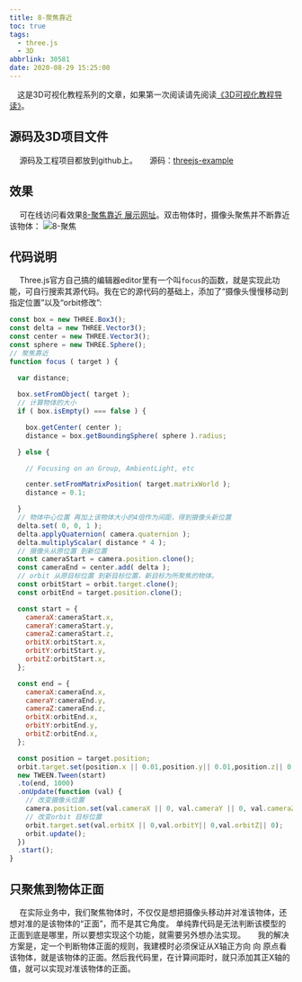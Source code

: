 ```yaml
---
title: 8-聚焦靠近
toc: true
tags:
  - three.js
  - 3D
abbrlink: 30581
date: 2020-08-29 15:25:00
---
```

&emsp;这是3D可视化教程系列的文章，如果第一次阅读请先阅读[《3D可视化教程导读》](/posts/30679)。

## 源码及3D项目文件
&emsp; 源码及工程项目都放到github上。
&emsp; 源码：[threejs-example](https://github.com/alwxkxk/threejs-example)


## 效果
&emsp; 可在线访问看效果[8-聚焦靠近 展示网址](http://3d.scaugreen.cn/8-focus.html)。双击物体时，摄像头聚焦并不断靠近该物体：
![8-聚焦](/blog_images/3d/8-聚焦.gif)

## 代码说明
&emsp; Three.js官方自己搞的编辑器editor里有一个叫`focus`的函数，就是实现此功能，可自行搜索其源代码。我在它的源代码的基础上，添加了“摄像头慢慢移动到指定位置”以及“orbit修改”:

```js
const box = new THREE.Box3();
const delta = new THREE.Vector3();
const center = new THREE.Vector3();
const sphere = new THREE.Sphere();
// 聚焦靠近
function focus ( target ) {
  
  var distance;

  box.setFromObject( target );
  // 计算物体的大小
  if ( box.isEmpty() === false ) {

    box.getCenter( center );
    distance = box.getBoundingSphere( sphere ).radius;

  } else {

    // Focusing on an Group, AmbientLight, etc

    center.setFromMatrixPosition( target.matrixWorld );
    distance = 0.1;

  }
  // 物体中心位置 再加上该物体大小的4倍作为间距，得到摄像头新位置
  delta.set( 0, 0, 1 );
  delta.applyQuaternion( camera.quaternion );
  delta.multiplyScalar( distance * 4 );
  // 摄像头从原位置 到新位置
  const cameraStart = camera.position.clone();
  const cameraEnd = center.add( delta );
  // orbit 从原目标位置 到新目标位置，新目标为所聚焦的物体。
  const orbitStart = orbit.target.clone();
  const orbitEnd = target.position.clone();

  const start = {
    cameraX:cameraStart.x,
    cameraY:cameraStart.y,
    cameraZ:cameraStart.z,
    orbitX:orbitStart.x,
    orbitY:orbitStart.y,
    orbitZ:orbitStart.x,
  };

  const end = {
    cameraX:cameraEnd.x,
    cameraY:cameraEnd.y,
    cameraZ:cameraEnd.z,
    orbitX:orbitEnd.x,
    orbitY:orbitEnd.y,
    orbitZ:orbitEnd.x,
  };

  const position = target.position;
  orbit.target.set(position.x || 0.01,position.y|| 0.01,position.z|| 0.01);
  new TWEEN.Tween(start)
  .to(end, 1000)
  .onUpdate(function (val) {
    // 改变摄像头位置
    camera.position.set(val.cameraX || 0, val.cameraY || 0, val.cameraZ || 0);
    // 改变orbit 目标位置
    orbit.target.set(val.orbitX || 0,val.orbitY|| 0,val.orbitZ|| 0);
    orbit.update();
  })
  .start();
}
```

## 只聚焦到物体正面
&emsp; 在实际业务中，我们聚焦物体时，不仅仅是想把摄像头移动并对准该物体，还想对准的是该物体的“正面”，而不是其它角度。 单纯靠代码是无法判断该模型的正面到底是哪里，所以要想实现这个功能，就需要另外想办法实现。
&emsp; 我的解决方案是，定一个判断物体正面的规则，我建模时必须保证从X轴正方向 向 原点看该物体，就是该物体的正面。然后我代码里，在计算间距时，就只添加其正X轴的值，就可以实现对准该物体的正面。
